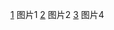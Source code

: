 [1](https://p.saosao.us.kg/file/f1fa1e02807175aac723e-0ec19f670d6303fda6.png)
图片1
[2](https://p.saosao.us.kg/file/55a1fcc15bfb1dae523f9-b0884d1e711fe07f9f.png)
图片2
[3](https://p.saosao.us.kg/file/9140d10aa3ad83da23b57-320740689513a63a53.png)
图片4